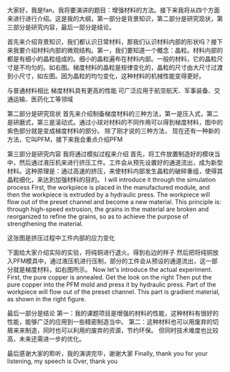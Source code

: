 大家好，我是fan，我将要演讲的题目：增强材料的方法。接下来我将从四个方面来进行进行介绍。这是我的大纲，第一部分是背景知识，第二部分是研究现状，第三部分是研究内容，最后一部分是结论。

首先来介绍背景知识，我们都认识日常材料，那我们认识材料内部的形状吗？接下来我要介绍材料内部的微观结构。第一，我们要知道一个概念：晶粒。材料内部的都是有细小的晶粒组成的。细小的晶粒遍布在材料内部。一般的材料，它的晶粒尺寸是不均匀的。如右图。梯度材料的晶粒是规律变化的，晶粒的尺寸由大尺寸过渡到小尺寸，如左图。因为晶粒的均匀变化，这种材料的机械性能变得更好。

与普通材料相比
梯度材料具有更高的性能
可广泛应用于航空航天、军事装备、交通运输、医药化工等领域

第二部分是研究现状
首先来介绍制备梯度材料的三种方法，第一是压入式，第二是研磨式，第三是滚动式。通过小球对材料的不同作用可以得到梯度材料，图中的紫色部分就是变成梯度材料的部分。
除了刚才说的三种方法， 现在还有一种新的方法，它叫PFM，接下来我会重点介绍PFM

第三部分是研究内容
我将通过模拟过程来介绍
首先，将工件放置制造好的模块当中，然后通过液压机来进行挤压工件。工件会从预先设置好的通道流出，成为新型材料。这种原理是：通过高速的挤压，来使材料内部发生晶粒的破碎重组，使得其晶粒细化，来达到加强材料的目的。
I will introduce it through the simulation process
First, the workpiece is placed in the manufactured module, and then the workpiece is extruded by a hydraulic press. The workpiece will flow out of the preset channel and become a new material. This principle is: through high-speed extrusion, the grains in the material are broken and reorganized to refine the grains, so as to achieve the purpose of strengthening the material.

这张图是挤压过程中工件内部的应力变化

下面给大家介绍实际的实验，将纯铜进行退火。得到右边的样子
然后把将纯铜放入PFM模具中，通过液压机进行压制，部分的工件会从预设的通道流出，这一部分就是梯度材料，如右图所示。
Now let's introduce the actual experiment. First, the pure copper is annealed. Get the look on the right
Then put the pure copper into the PFM mold and press it by hydraulic press. Part of the workpiece will flow out of the preset channel. This part is gradient material, as shown in the right figure.


最后一部分是结论
第一：我的课题项目是增强的材料的性能，这种材料有很好的性能，能够广泛的应用到一些精密制造当中。
第二：这种材料也可以用废弃的切屑来来制造，同时也可以利用的废弃的资源，节约环保。
但同时技术难度也比较高，未来还需进一步的优化。

最后感谢大家的聆听，我的演讲完毕，谢谢大家
Finally, thank you for your listening, my speech is Over, thank you


